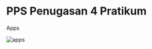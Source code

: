 # PPS Penugasan 4 Pratikum
Apps

![apps](https://github.com/user-attachments/assets/542d292e-9b34-44b5-b5fe-c67af821c0df)
